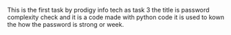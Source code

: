 This is the first task by prodigy info tech as task 3 the title is password complexity check and it is a code made with python code it is used to kown the how the password is strong or week.
